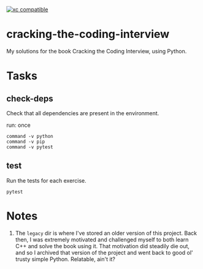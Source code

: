 [![xc compatible](https://xcfile.dev/badge.svg)](https://xcfile.dev)

# cracking-the-coding-interview
My solutions for the book Cracking the Coding Interview, using Python.

# Tasks
## check-deps
Check that all dependencies are present in the environment.

run: once

```shell
command -v python
command -v pip
command -v pytest
```

## test
Run the tests for each exercise.

```shell
pytest
```

# Notes
1. The `legacy` dir is where I've stored an older version of this project. Back
   then, I was extremely motivated and challenged myself to both learn C++ and
   solve the book using it. That motivation did steadily die out, and so I
   archived that version of the project and went back to good ol' trusty simple
   Python. Relatable, ain't it?
